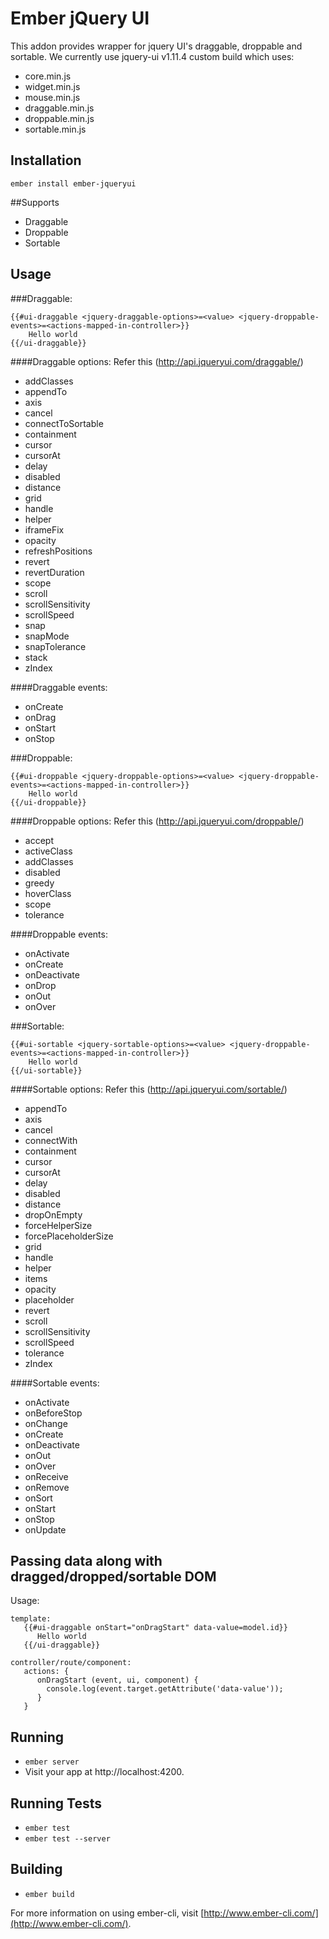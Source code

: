 # Ember jQuery UI

This addon provides wrapper for jquery UI's draggable, droppable and sortable.
We currently use jquery-ui v1.11.4 custom build which uses:
   * core.min.js
   * widget.min.js
   * mouse.min.js
   * draggable.min.js
   * droppable.min.js
   * sortable.min.js

## Installation

```
ember install ember-jqueryui
```

##Supports
- Draggable
- Droppable
- Sortable

## Usage

###Draggable:
```
{{#ui-draggable <jquery-draggable-options>=<value> <jquery-droppable-events>=<actions-mapped-in-controller>}}
    Hello world
{{/ui-draggable}}
```
####Draggable options: Refer this (http://api.jqueryui.com/draggable/)
- addClasses
- appendTo
- axis
- cancel
- connectToSortable
- containment
- cursor
- cursorAt
- delay
- disabled
- distance
- grid
- handle
- helper
- iframeFix
- opacity
- refreshPositions
- revert
- revertDuration
- scope
- scroll
- scrollSensitivity
- scrollSpeed
- snap
- snapMode
- snapTolerance
- stack
- zIndex

####Draggable events:
- onCreate
- onDrag
- onStart
- onStop

###Droppable:
```
{{#ui-droppable <jquery-droppable-options>=<value> <jquery-droppable-events>=<actions-mapped-in-controller>}}
    Hello world
{{/ui-droppable}}
```
####Droppable options: Refer this (http://api.jqueryui.com/droppable/)
- accept
- activeClass
- addClasses
- disabled
- greedy
- hoverClass
- scope
- tolerance

####Droppable events:
- onActivate
- onCreate
- onDeactivate
- onDrop
- onOut
- onOver

###Sortable:
```
{{#ui-sortable <jquery-sortable-options>=<value> <jquery-droppable-events>=<actions-mapped-in-controller>}}
    Hello world
{{/ui-sortable}}
```
####Sortable options: Refer this (http://api.jqueryui.com/sortable/)
- appendTo
- axis
- cancel
- connectWith
- containment
- cursor
- cursorAt
- delay
- disabled
- distance
- dropOnEmpty
- forceHelperSize
- forcePlaceholderSize
- grid
- handle
- helper
- items
- opacity
- placeholder
- revert
- scroll
- scrollSensitivity
- scrollSpeed
- tolerance
- zIndex

####Sortable events:
- onActivate
- onBeforeStop
- onChange
- onCreate
- onDeactivate
- onOut
- onOver
- onReceive
- onRemove
- onSort
- onStart
- onStop
- onUpdate


## Passing data along with dragged/dropped/sortable DOM

Usage:
```
template:
   {{#ui-draggable onStart="onDragStart" data-value=model.id}}
      Hello world
   {{/ui-draggable}}

controller/route/component:
   actions: {
      onDragStart (event, ui, component) {
        console.log(event.target.getAttribute('data-value'));
      }
   }
```


## Running

* `ember server`
* Visit your app at http://localhost:4200.

## Running Tests

* `ember test`
* `ember test --server`

## Building

* `ember build`

For more information on using ember-cli, visit [http://www.ember-cli.com/](http://www.ember-cli.com/).
